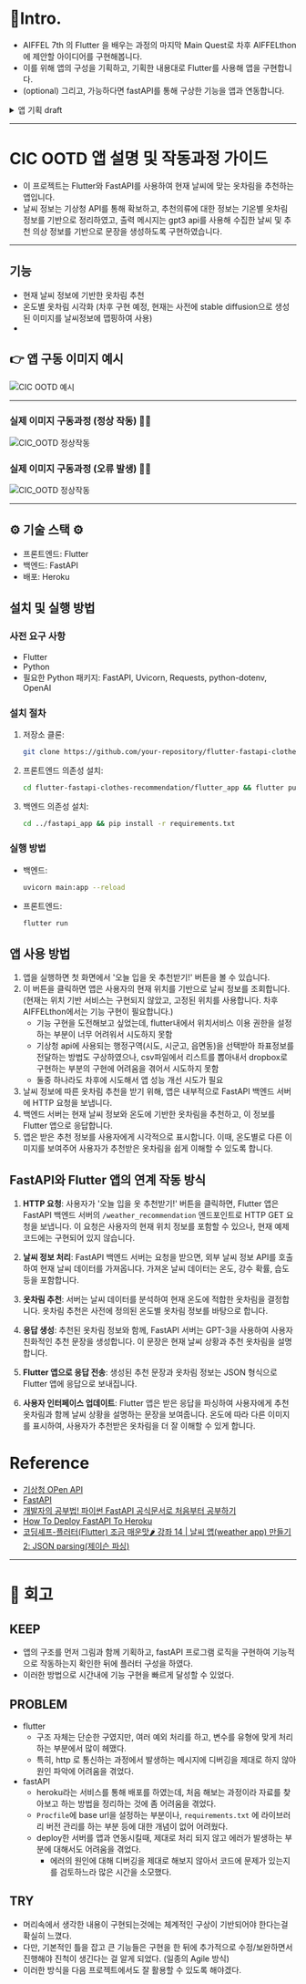 # 📌Intro.
- AIFFEL 7th 의 Flutter 을 배우는 과정의 마지막 Main Quest로 차후 AIFFELthon에 제안할 아이디어를 구현해봅니다.
- 이를 위해 앱의 구성을 기획하고, 기획한 내용대로 Flutter를 사용해 앱을 구현합니다.
- (optional) 그리고, 가능하다면 fastAPI를 통해 구상한 기능을 앱과 연동합니다.

<details>
  <summary>앱 기획 draft</summary>
  <div markdown="1">
    ![앱 기획 draft](./example/app_draft.jpg)
  </div>
</details>

---

# CIC OOTD 앱 설명 및 작동과정 가이드

- 이 프로젝트는 Flutter와 FastAPI를 사용하여 현재 날씨에 맞는 옷차림을 추천하는 앱입니다.
- 날씨 정보는 기상청 API를 통해 확보하고, 추천의류에 대한 정보는 기온별 옷차림 정보를 기반으로 정리하였고, 출력 메시지는 gpt3 api를 사용해 수집한 날씨 및 추천 의상 정보를 기반으로 문장을 생성하도록 구현하였습니다.

---

## 기능

- 현재 날씨 정보에 기반한 옷차림 추천
- 온도별 옷차림 시각화 (차후 구현 예정, 현재는 사전에 stable diffusion으로 생성된 이미지를 날씨정보에 맵핑하여 사용)
- 

## 👉 앱 구동 이미지 예시
![CIC OOTD 예시](./examples/CIC_OOTD_examples.png)

---

### 실제 이미지 구동과정 (정상 작동) 🙆‍♀️
![CIC_OOTD 정상작동](./examples/CIC_OOTD_activation.gif)

### 실제 이미지 구동과정 (오류 발생) 🙅‍♀️
![CIC_OOTD 정상작동](./examples/CIC_OOTD_error.gif)

---

## ⚙ 기술 스택 ⚙

- 프론트엔드: Flutter
- 백엔드: FastAPI
- 배포: Heroku

## 설치 및 실행 방법

### 사전 요구 사항

- Flutter
- Python
- 필요한 Python 패키지: FastAPI, Uvicorn, Requests, python-dotenv, OpenAI

### 설치 절차

1. 저장소 클론:
   ```bash
   git clone https://github.com/your-repository/flutter-fastapi-clothes-recommendation.git
   ```
2. 프론트엔드 의존성 설치:
   ```bash
   cd flutter-fastapi-clothes-recommendation/flutter_app && flutter pub get
   ```
3. 백엔드 의존성 설치:
   ```bash
   cd ../fastapi_app && pip install -r requirements.txt
   ```

### 실행 방법

- 백엔드:
  ```bash
  uvicorn main:app --reload
  ```
- 프론트엔드:
  ```bash
  flutter run
  ```

## 앱 사용 방법

1. 앱을 실행하면 첫 화면에서 '오늘 입을 옷 추천받기!' 버튼을 볼 수 있습니다.
2. 이 버튼을 클릭하면 앱은 사용자의 현재 위치를 기반으로 날씨 정보를 조회합니다. (현재는 위치 기반 서비스는 구현되지 않았고, 고정된 위치를 사용합니다. 차후 AIFFELthon에서는 기능 구현이 필요합니다.)
   - 기능 구현을 도전해보고 싶었는데, flutter내에서 위치서비스 이용 권한을 설정하는 부분이 너무 어려워서 시도하지 못함
   - 기상청 api에 사용되는 행정구역(시도, 시군고, 읍면동)을 선택받아 좌표정보를 전달하는 방법도 구상하였으나, csv파일에서 리스트를 뽑아내서 dropbox로 구현하는 부분의 구현에 어려움을 겪어서 시도하지 못함
   - 둘중 하나라도 차후에 시도해서 앱 성능 개선 시도가 필요
3. 날씨 정보에 따른 옷차림 추천을 받기 위해, 앱은 내부적으로 FastAPI 백엔드 서버에 HTTP 요청을 보냅니다.
4. 백엔드 서버는 현재 날씨 정보와 온도에 기반한 옷차림을 추천하고, 이 정보를 Flutter 앱으로 응답합니다.
5. 앱은 받은 추천 정보를 사용자에게 시각적으로 표시합니다. 이때, 온도별로 다른 이미지를 보여주어 사용자가 추천받은 옷차림을 쉽게 이해할 수 있도록 합니다.

## FastAPI와 Flutter 앱의 연계 작동 방식

1. **HTTP 요청**: 사용자가 '오늘 입을 옷 추천받기!' 버튼을 클릭하면, Flutter 앱은 FastAPI 백엔드 서버의 `/weather_recommendation` 엔드포인트로 HTTP GET 요청을 보냅니다. 이 요청은 사용자의 현재 위치 정보를 포함할 수 있으나, 현재 예제 코드에는 구현되어 있지 않습니다.

2. **날씨 정보 처리**: FastAPI 백엔드 서버는 요청을 받으면, 외부 날씨 정보 API를 호출하여 현재 날씨 데이터를 가져옵니다. 가져온 날씨 데이터는 온도, 강수 확률, 습도 등을 포함합니다.

3. **옷차림 추천**: 서버는 날씨 데이터를 분석하여 현재 온도에 적합한 옷차림을 결정합니다. 옷차림 추천은 사전에 정의된 온도별 옷차림 정보를 바탕으로 합니다.

4. **응답 생성**: 추천된 옷차림 정보와 함께, FastAPI 서버는 GPT-3을 사용하여 사용자 친화적인 추천 문장을 생성합니다. 이 문장은 현재 날씨 상황과 추천 옷차림을 설명합니다.

5. **Flutter 앱으로 응답 전송**: 생성된 추천 문장과 옷차림 정보는 JSON 형식으로 Flutter 앱에 응답으로 보내집니다.

6. **사용자 인터페이스 업데이트**: Flutter 앱은 받은 응답을 파싱하여 사용자에게 추천 옷차림과 함께 날씨 상황을 설명하는 문장을 보여줍니다. 온도에 따라 다른 이미지를 표시하여, 사용자가 추천받은 옷차림을 더 잘 이해할 수 있게 합니다.

# Reference

- [기상청 OPen API](https://data.kma.go.kr/cmmn/main.do)
- [FastAPI](https://fastapi.tiangolo.com/)
- [개발자의 공부법! 파이썬 FastAPI 공식문서로 처음부터 공부하기](https://www.youtube.com/live/ZqSpl0Ic8ik?si=QntTuDySmxxEtz35)
- [How To Deploy FastAPI To Heroku](https://youtu.be/lzp6YvJMRL4?si=IoLGPliNTI5ocDOv)
- [코딩셰프-플러터(Flutter) 조금 매운맛🌶️ 강좌 14 | 날씨 앱(weather app) 만들기 2: JSON parsing(제이슨 파싱)](https://youtu.be/ccq1yCmNzdk?si=TySA7UEmcILLp3OD)


---

# 🤔 회고

## KEEP
- 앱의 구조를 먼저 그림과 함께 기획하고, fastAPI 프로그램 로직을 구현하여 기능적으로 작동하는지 확인한 뒤에 플러터 구성을 하였다.
- 이러한 방법으로 시간내에 기능 구현을 빠르게 달성할 수 있었다.

## PROBLEM
- flutter
   - 구조 자체는 단순한 구였지만, 여러 예외 처리를 하고, 변수를 유형에 맞게 처리하는 부분에서 많이 헤맸다.
   - 특히, http 로 통신하는 과정에서 발생하는 메시지에 디버깅을 제대로 하지 않아 원인 파악에 어려움을 겪었다.
- fastAPI
   - heroku라는 서비스를 통해 배포를 하였는데, 처음 해보는 과정이라 자료를 찾아보고 하는 방법을 정리하는 것에 좀 어려움을 겪었다.
   - `Procfile`에 base url을 설정하는 부분이나, `requirements.txt` 에 라이브러리 버전 관리를 하는 부분 등에 대한 개념이 없어 어려웠다.
   - deploy한 서버를 앱과 연동시킬때, 제대로 처리 되지 않고 에러가 발생하는 부분에 대해서도 어려움을 겪었다.
      - 에러의 원인에 대해 디버깅을 제대로 해보지 않아서 코드에 문제가 있는지를 검토하느라 많은 시간을 소모했다.

## TRY
- 머리속에서 생각한 내용이 구현되는것에는 체계적인 구상이 기반되어야 한다는걸 확실히 느꼈다.
- 다만, 기본적인 틀을 잡고 큰 기능들은 구현을 한 뒤에 추가적으로 수정/보완하면서 진행해야 진척이 생긴다는 걸 알게 되었다. (일종의 Agile 방식)
- 이러한 방식을 다음 프로젝트에서도 잘 활용할 수 있도록 해야겠다.
